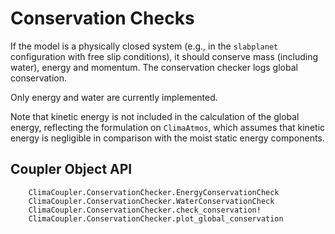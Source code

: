 # Conservation Checks

If the model is a physically closed system (e.g., in the `slabplanet` configuration with free slip conditions), it should conserve mass (including water), energy and momentum. The conservation checker logs global conservation.

Only energy and water are currently implemented. 

Note that kinetic energy is not included in the calculation of the global energy, reflecting the formulation on `ClimaAtmos`, which assumes that kinetic energy is negligible in comparison with the moist static energy components. 

## Coupler Object API

```@docs
    ClimaCoupler.ConservationChecker.EnergyConservationCheck
    ClimaCoupler.ConservationChecker.WaterConservationCheck
    ClimaCoupler.ConservationChecker.check_conservation!
    ClimaCoupler.ConservationChecker.plot_global_conservation
```
